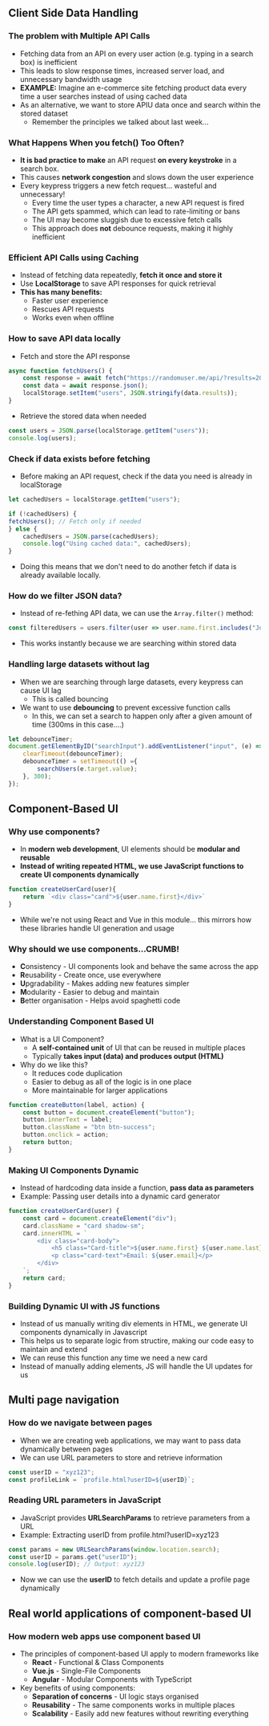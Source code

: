 ## **Client Side Data Handling**
### The problem with Multiple API Calls
- Fetching data from an API on every user action (e.g. typing in a search box) is inefficient
- This leads to slow response times, increased server load, and unnecessary bandwidth usage
- **EXAMPLE:** Imagine an e-commerce site fetching product data every time a user searches instead of using cached data
- As an alternative, we want to store APIU data once and search within the stored dataset
	- Remember the principles we talked about last week...

### What Happens When you fetch() Too Often?
- **It is bad practice to make** an API request **on every keystroke** in a search box.
- This causes **network congestion** and slows down the user experience
- Every keypress triggers a new fetch request... wasteful and unnecessary!
	- Every time the user types a character, a new API request is fired
	- The API gets spammed, which can lead to rate-limiting or bans
	- The UI may become sluggish due to excessive fetch calls
	- This approach does **not** debounce requests, making it highly inefficient

### Efficient API Calls using Caching
- Instead of fetching data repeatedly, **fetch it once and store it**
- Use **LocalStorage** to save API responses for quick retrieval
- **This has many benefits:**
	- Faster user experience
	- Rescues API requests
	- Works even when offline

### How to save API data locally
- Fetch and store the API response
```js
async function fetchUsers() {
	const response = await fetch("https://randomuser.me/api/?results=20");
	const data = await response.json();
	localStorage.setItem("users", JSON.stringify(data.results));
}
```
- Retrieve the stored data when needed
```js
const users = JSON.parse(localStorage.getItem("users"));
console.log(users);
```

### Check if data exists before fetching
- Before making an API request, check if the data you need is already in localStorage
```js
let cachedUsers = localStorage.getItem("users");

if (!cachedUsers) {
fetchUsers(); // Fetch only if needed
} else {
	cachedUsers = JSON.parse(cachedUsers);
	console.log("Using cached data:", cachedUsers);
}
```
- Doing this means that we don't need to do another fetch if data is already available locally.

### How do we filter JSON data?
- Instead of re-fething API data, we can use the `Array.filter()` method:
```js
const filteredUsers = users.filter(user => user.name.first.includes("John"));
```
- This works instantly because we are searching within stored data

### Handling large datasets without lag
- When we are searching through large datasets, every keypress can cause UI lag
	- This is called bouncing
- We want to use **debouncing** to prevent excessive function calls
	- In this, we can set a search to happen only after a given amount of time (300ms in this case....)
```js
let debounceTimer;
document.getElementByID("searchInput").addEventListener("input", (e) => {
	clearTimeout(debounceTimer);
	debounceTimer = setTimeout(() ={
		searchUsers(e.target.value);
	}, 300);
});
```

## **Component-Based UI**

### Why use components?
- In **modern web development**, UI elements should be **modular and reusable**
- **Instead of writing repeated HTML, we use JavaScript functions to create UI components dynamically**
```js
function createUserCard(user){
	return `<div class="card">${user.name.first}</div>`
}
```
- While we're not using React and Vue in this module... this mirrors how these libraries handle UI generation and usage

### Why should we use components...CRUMB!
- **C**onsistency - UI components look and behave the same across the app
- **R**eusability - Create once, use everywhere
- **U**pgradability - Makes adding new features simpler
- **M**odularity - Easier to debug and maintain
- **B**etter organisation - Helps avoid spaghetti code

### Understanding Component Based UI
- What is a UI Component?
	- A **self-contained unit** of UI that can be reused in multiple places
	- Typically **takes input (data) and produces output (HTML)**
- Why do we like this?
	- It reduces code duplication
	- Easier to debug as all of the logic is in one place
	- More maintainable for larger applications
```js
function createButton(label, action) {
	const button = document.createElement("button");
	button.innerText = label;
	button.className = "btn btn-success";
	button.onclick = action;
	return button;
}
```

### Making UI Components Dynamic
- Instead of hardcoding data inside a function, **pass data as parameters**
- Example: Passing user details into a dynamic card generator
```js
function createUserCard(user) {
	const card = document.createElement("div");
	card.className = "card shadow-sm";
	card.innerHTML = `
		<div class="card-body">
			<h5 class="Card-title">${user.name.first} ${user.name.last}</h5>
			<p class="card-text">Email: ${user.email}</p>
		</div>
	`;
	return card;
}
```

### Building Dynamic UI with JS functions
- Instead of us manually writing div elements in HTML, we generate UI components dynamically in Javascript
- This helps us to separate logic from structire, making our code easy to maintain and extend
- We can reuse this function any time we need a new card
- Instead of manually adding elements, JS will handle the UI updates for us

## **Multi page navigation**
### How do we navigate between pages
- When we are creating web applications, we may want to pass data dynamically between pages
- We can use URL parameters to store and retrieve information
```js
const userID = "xyz123";
const profileLink = `profile.html?userID=${userID}`;
```

### Reading URL parameters in JavaScript
- JavaScript provides **URLSearchParams** to retrieve parameters from a URL
- Example: Extracting userID from profile.html?userID=xyz123
```js
const params = new URLSearchParams(window.location.search);
const userID = params.get("userID");
console.log(userID); // Output: xyz123
```
- Now we can use the **userID** to fetch details and update a profile page dynamically

## **Real world applications of component-based UI**
### How modern web apps use component based UI
- The principles of component-based UI apply to modern frameworks like
	- **React** - Functional & Class Components
	- **Vue.js** - Single-File Components
	- **Angular** - Modular Components with TypeScript
- Key benefits of using components:
	- **Separation of concerns** - UI logic stays organised
	- **Reusability** - The same components works in multiple places
	- **Scalability** - Easily add new features without rewriting everything